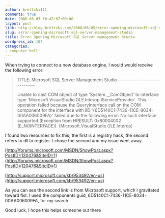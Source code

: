 ```yaml
---
author: brettski111
comments: true
date: 2008-06-05 16:47:07+00:00
layout: post
link: http://blog.brettski.com/2008/06/05/error-opening-microsoft-sql-server-management-studio/
slug: error-opening-microsoft-sql-server-management-studio
title: Error Opening Microsoft SQL Server management Studio
wordpress_id: 107
categories:
- computer hell
---
```


When trying to connect to a new database engine, I would would receive the following error:


<blockquote>
TITLE: Microsoft SQL Server Management Studio
------------------------------

Unable to cast COM object of type 'System.__ComObject' to
interface type 'Microsoft.VisualStudio.OLE.Interop.IServiceProvider'.
This operation failed because the QueryInterface call on the COM component for
the interface with IID '{6D5140C1-7436-11CE-8034-00AA006009FA}'
failed due to the following error: No such interface supported
(Exception from HRESULT: 0x80004002 (E_NOINTERFACE)). (Microsoft.VisualStudio.OLE.Interop)</blockquote>


I found two resources to fix this; the first is a registry hack, the second refers to dll to register.  I chose the second and my issue went away.

[http://forums.microsoft.com/MSDN/ShowPost.aspx?PostID=120476&SiteID=1](http://forums.microsoft.com/MSDN/ShowPost.aspx?PostID=120476&SiteID=1)

[http://support.microsoft.com/kb/953492/en-us](http://support.microsoft.com/kb/953492/en-us)

As you can see the second link is from Microsoft support, which I gravitated toward fist.
I used the components guid, 6D5140C1-7436-11CE-8034-00AA006009FA, for my search.

Good luck, I hope this helps someone out there
